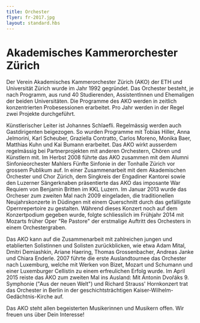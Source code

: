 ```yaml
---
title: Orchester
flyer: fr-2017.jpg
layout: standard.hbs
---
```

# Akademisches Kammerorchester Zürich

Der Verein Akademisches Kammerorchester Zürich (AKO) der ETH und Universität Zürich wurde im Jahr 1992 gegründet. Das Orchester besteht, je nach Programm, aus rund 40 Studierenden, Assistentlnnen und Ehemaligen der beiden Universitäten. Die Programme des AKO werden in zeitlich konzentrierten Probesessionen erarbeitet. Pro Jahr werden in der Regel zwei Projekte durchgeführt.

Künstlerischer Leiter ist Johannes Schlaefli. Regelmässig werden auch Gastdirigenten beigezogen. So wurden Programme mit Tobias Hiller, Anna Jelmorini, Karl Scheuber, Graziella Contratto, Carlos Moreno, Monika Baer, Matthias Kuhn und Kai Bumann erarbeitet. Das AKO wirkt ausserdem regelmässig bei Partnerprojekten mit anderen Orchestern, Chören und Künstlern mit. Im Herbst 2008 führte das AKO zusammen mit dem Alumni Sinfonieorchester Mahlers Fünfte Sinfonie in der Tonhalle Zürich vor grossem Publikum auf. In einer Zusammenarbeit mit dem Akademischen Orchester und Chor Zürich, dem Singkreis der Engadiner Kantorei sowie den Luzerner Sängerknaben präsentierte das AKO das imposante War Requiem von Benjamin Britten im KKL Luzern. Im Januar 2013 wurde das Orcheser zum zweiten Mal nach 2009 eingeladen, die traditionellen Neujahrskonzerte in Düdingen mit einem Querschnitt durch das gefälligste Opernrepertoire zu gestalten. Während dieses Konzert noch auf dem Konzertpodium gegeben wurde, folgte schliesslich im Frühjahr 2014 mit Mozarts früher Oper "Re Pastore" der erstmalige Auftritt des Orchesters in einem Orchestergraben.

Das AKO kann auf die Zusammenarbeit mit zahlreichen jungen und etablierten Solistinnen und Solisten zurückblicken, wie etwa Adam Mital, Dmitri Demiashkin, Ariane Haering, Thomas Grossenbacher, Andreas Janke und Chiara Enderle. 2007 führte die erste Auslandtournee das Orchester nach Luxemburg, welche mit Werken von Bizet, Mozart und Schumann und einer Luxemburger Cellistin zu einem erfreulichen Erfolg wurde. Im April 2015 reiste das AKO zum zweiten Mal ins Ausland: Mit Antonin Dvořáks 9. Symphonie ("Aus der neuen Welt") und Richard Strauss' Hornkonzert trat das Orchester in Berlin in der geschichtsträchtigen Kaiser-Wilhelm-Gedächtnis-Kirche auf.

Das AKO steht allen begeisterten Musikerinnen und Musikern offen. Wir freuen uns über Dein Interesse!